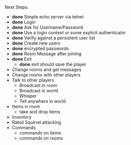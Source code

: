 Next Steps:
* __done__ Simple echo server via telnet
* __done__ Login
 * __done__ Ask for Username/Password
  * __done__ Use a login context or some explicit authenticator
 * __done__ Verify against a persistent user list
  * __done__ Create new users
  * __done__ encrypted passwords
* __done__ Room Message after joining
* __done__ Exit
  * __done__ exit should save the player
* Change rooms and get messages
* Change rooms with other players
* Talk to other players
  * Broadcast in room
  * Broadcast in world
  * Whisper
  * Tell anywhere in world
* Items in room
  * take and drop items
* Inventory
* Rabid Squirrel attacking
* Commands
  * commands on items
  * commands on rooms
